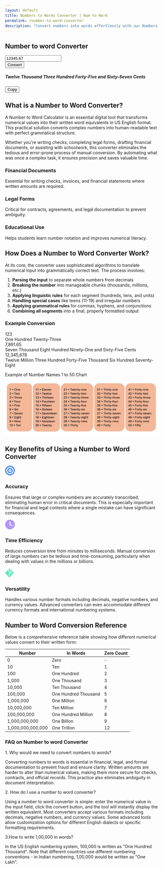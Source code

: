 ```yaml
---
layout: default
title: Numbers to Words Converter | Num to Word 
permalink: /number-to-word-converter
description: "Convert numbers into words effortlessly with our Numbers to Words Converter. Simple, fast, and accurate, it's the perfect tool for all your conversion needs."
---
```

<!-- Converter Tool -->
 <section class="container p-4">
        <div class="row justify-content-center">
            <div class="col-lg-10">
                <div class="card shadow-lg border-0">
                    <div class="card-header bg-white py-4 border-0">
            <h1 class="text-center text-primary mr-3"><i class="fa-solid fa-calculator" style="color: #74C0FC;"></i> Number to word Converter</h1>
                    </div>
                    <div class="card-body p-4 p-lg-5">
                        <div class="row g-3 align-items-center mb-4">
                            <div class="col-md-9">
                                <input type="text" class="form-control form-control-lg py-3" id="numberInput" placeholder="Enter a number (e.g., 12345.67)" value="12345.67">
                            </div>
                            <div class="col-md-3 d-grid">
                                <button id="convertBtn" class="btn btn-primary btn-lg py-3">Convert</button>
                            </div>
                        </div>
                      <div class="alert alert-primary p-4 d-flex justify-content-between align-items-center">
    <h5 class="mb-0" id="resultText">Twelve Thousand Three Hundred Forty-Five and Sixty-Seven Cents</h5>
    <button class="btn btn-outline-secondary btn-sm" onclick="copyResultText()" title="Copy to clipboard"> Copy</button>
</div>
                    </div>
                </div>
            </div>
        </div>
    </section>

<div class="py-5">
<!-- Introduction Section -->
<section class="card shadow-sm mb-5 border-0">
            <div class="card-body p-4 p-md-5">
                <h2 class="mb-4 pb-2 border-bottom border-2 border-primary" >What is a Number to Word Converter?</h2>
                <p class="fs-5">A <span class="text-primary fw-bold">Number to Word Calculator</span> is an essential digital tool that transforms numerical values into their written word equivalents in US English format. This practical solution converts complex numbers into human-readable text with perfect grammatical structure.</p>
                <p class="fs-5">Whether you're writing checks, completing legal forms, drafting financial documents, or assisting with schoolwork, this converter eliminates the tedious and error-prone process of manual conversion. By automating what was once a complex task, it ensures precision and saves valuable time.</p>
                <div class="row mt-4 g-4">
                    <div class="col-md-4">
                        <div class="card h-100 shadow-sm border-bottom border-primary border-3">
                            <div class="card-body text-center p-4">
                                <div class="text-primary mb-3">
                                    <i class="fas fa-file-invoice-dollar fa-3x"></i>
                                </div>
                                <h3 class="h5 mb-3">Financial Documents</h3>
                                <p class="mb-0">Essential for writing checks, invoices, and financial statements where written amounts are required.</p>
                            </div>
                        </div>
                    </div>
                    <div class="col-md-4">
                        <div class="card h-100 shadow-sm border-bottom border-primary border-3">
                            <div class="card-body text-center p-4">
                                <div class="text-primary mb-3">
                                    <i class="fas fa-gavel fa-3x"></i>
                                </div>
                                <h3 class="h5 mb-3">Legal Forms</h3>
                                <p class="mb-0">Critical for contracts, agreements, and legal documentation to prevent ambiguity.</p>
                            </div>
                        </div>
                    </div>
                    <div class="col-md-4">
                        <div class="card h-100 shadow-sm border-bottom border-primary border-3">
                            <div class="card-body text-center p-4">
                                <div class="text-primary mb-3">
                                    <i class="fas fa-graduation-cap fa-3x"></i>
                                </div>
                                <h3 class="h5 mb-3">Educational Use</h3>
                                <p class="mb-0">Helps students learn number notation and improves numerical literacy.</p>
                            </div>
                        </div>
                    </div>
                </div>
            </div>
        </section>

<!-- How It Works Section -->
<section class="card shadow mb-5 border-0">
            <div class="card-body p-4 p-md-5">
                <h2 class="mb-4 pb-2 border-bottom border-2 border-primary">How Does a Number to Word Converter Work?</h2>
                <p class="fs-5">At its core, the converter uses sophisticated algorithms to translate numerical input into grammatically correct text. The process involves:</p>
                <ol class="fs-5">
                    <li class="mb-2"><strong>Parsing the input</strong> to separate whole numbers from decimals</li>
                    <li class="mb-2"><strong>Breaking the number</strong> into manageable chunks (thousands, millions, etc.)</li>
                    <li class="mb-2"><strong>Applying linguistic rules</strong> for each segment (hundreds, tens, and units)</li>
                    <li class="mb-2"><strong>Handling special cases</strong> like teens (11-19) and irregular numbers</li>
                    <li class="mb-2"><strong>Applying grammatical rules</strong> for commas, hyphens, and conjunctions</li>
                    <li><strong>Combining all segments</strong> into a final, properly formatted output</li>
                </ol>
                <h3 class="mt-4 mb-3 text-secondary">Example Conversion</h3>
                <div class="row g-4">
                    <div class="col-md-4">
                        <div class="card h-100 shadow-sm border-start border-danger border-3">
                            <div class="card-body text-center p-4">
                                <div class="text-secondary fw-bold fs-4 mb-3">123</div>
                                <div class="fw-medium">One Hundred Twenty-Three</div>
                            </div>
                        </div>
                    </div>
                    <div class="col-md-4">
                        <div class="card h-100 shadow-sm border-start border-danger border-3">
                            <div class="card-body text-center p-4">
                                <div class="text-secondary fw-bold fs-4 mb-3">7,891.65</div>
                                <div class="fw-medium">Seven Thousand Eight Hundred Ninety-One and Sixty-Five Cents</div>
                            </div>
                        </div>
                    </div>
                    <div class="col-md-4">
                        <div class="card h-100 shadow-sm border-start border-danger border-3">
                            <div class="card-body text-center p-4">
                                <div class="text-secondary fw-bold fs-4 mb-3">12,345,678</div>
                                <div class="fw-medium">Twelve Million Three Hundred Forty-Five Thousand Six Hundred Seventy-Eight</div>
                            </div>
                        </div>
                    </div>
                </div>
            </div>
        </section>



<p>Example of Number Names 1 to 50 Chart</p>
<img src="/assets/images/number-to-word-1-to-50.jpg" alt="Example of Number to word , Number Names 1 to 50" fetchpriority="high" loading="auto">




 <!-- Benefits Section -->
 <section class="card shadow mb-5 border-0">
            <div class="card-body p-4 p-md-5">
                <h2 class="mb-4 pb-2 border-bottom border-2 border-primary" >Key Benefits of Using a Number to Word Converter</h2>
                <div class="card shadow-sm mb-4 border-0">
                    <div class="card-body p-4">
                        <div class="row g-3">
                            <div class="col-md-1 text-center">
                                <div>
                                   <svg xmlns="http://www.w3.org/2000/svg" height="32" width="32" viewBox="0 0 512 512"><path fill="#4a8af2" d="M448 256A192 192 0 1 0 64 256a192 192 0 1 0 384 0zM0 256a256 256 0 1 1 512 0A256 256 0 1 1 0 256zm256 80a80 80 0 1 0 0-160 80 80 0 1 0 0 160zm0-224a144 144 0 1 1 0 288 144 144 0 1 1 0-288zM224 256a32 32 0 1 1 64 0 32 32 0 1 1 -64 0z"/></svg>
                                </div>
                            </div>
                            <div class="col-md-11">
                                <h3 class="h5 mb-3">Accuracy</h3>
                                <p class="mb-0">Ensures that large or complex numbers are accurately transcribed, eliminating human error in critical documents. This is especially important for financial and legal contexts where a single mistake can have significant consequences.</p>
                            </div>
                        </div>
                    </div>
                </div>
                <div class="card shadow-sm mb-4 border-0">
                    <div class="card-body p-4">
                        <div class="row g-3">
                            <div class="col-md-1 text-center">
                                <div class="text-primary">
                                    <svg xmlns="http://www.w3.org/2000/svg" height="32" width="32" viewBox="0 0 512 512"><path fill="#B197FC" d="M256 0a256 256 0 1 1 0 512A256 256 0 1 1 256 0zM232 120l0 136c0 8 4 15.5 10.7 20l96 64c11 7.4 25.9 4.4 33.3-6.7s4.4-25.9-6.7-33.3L280 243.2 280 120c0-13.3-10.7-24-24-24s-24 10.7-24 24z"/></svg>
                                </div>
                            </div>
                            <div class="col-md-11">
                                <h3 class="h5 mb-3">Time Efficiency</h3>
                                <p class="mb-0">Reduces conversion time from minutes to milliseconds. Manual conversion of large numbers can be tedious and time-consuming, particularly when dealing with values in the millions or billions.</p>
                            </div>
                        </div>
                    </div>
                </div>
                <div class="card shadow-sm border-0">
                    <div class="card-body p-4">
                        <div class="row g-3">
                            <div class="col-md-1 text-center">
                                <div class="text-primary">
                                    <svg xmlns="http://www.w3.org/2000/svg" height="32" width="28" viewBox="0 0 448 512"><path fill="#63E6BE" d="M439.6 236.1L244 40.5a28.9 28.9 0 0 0 -40.8 0l-40.7 40.6 51.5 51.5c27.1-9.1 52.7 16.8 43.4 43.7l49.7 49.7c34.2-11.8 61.2 31 35.5 56.7-26.5 26.5-70.2-2.9-56-37.3L240.2 199v121.9c25.3 12.5 22.3 41.9 9.1 55a34.3 34.3 0 0 1 -48.6 0c-17.6-17.6-11.1-46.9 11.3-56v-123c-20.8-8.5-24.6-30.7-18.6-45L142.6 101 8.5 235.1a28.9 28.9 0 0 0 0 40.8l195.6 195.6a28.9 28.9 0 0 0 40.8 0l194.7-194.7a28.9 28.9 0 0 0 0-40.8z"/></svg>
                                </div>
                            </div>
                            <div class="col-md-11">
                                <h3 class="h5 mb-3">Versatility</h3>
                                <p>Handles various number formats including decimals, negative numbers, and currency values. Advanced converters can even accommodate different currency formats and international numbering systems.</p>
                            </div>
                        </div>
                    </div>
                </div>
            </div>
        </section>
 <!-- Table -->       
<section class="card shadow mb-5 border-0">
            <div class="card-body p-4 p-md-5">
                <h2 class="mb-4 pb-2 border-bottom border-2 border-primary">Number to Word Conversion Reference</h2>
                <p class="fs-5">Below is a comprehensive reference table showing how different numerical values convert to their written form:</p>
                <div class="table-responsive">
                    <table class="table table-hover table-striped">
                        <thead class="table-primary">
                            <tr>
                                <th>Number</th>
                                <th>In Words</th>
                                <th>Zero Count</th>
                            </tr>
                        </thead>
                        <tbody>
                            <tr>
                                <td class="fw-bold text-primary">0</td>
                                <td>Zero</td>
                                <td>-</td>
                            </tr>
                            <tr>
                                <td class="fw-bold text-primary">10</td>
                                <td>Ten</td>
                                <td>1</td>
                            </tr>
                            <tr>
                                <td class="fw-bold text-primary">100</td>
                                <td>One Hundred</td>
                                <td>2</td>
                            </tr>
                            <tr>
                                <td class="fw-bold text-primary">1,000</td>
                                <td>One Thousand</td>
                                <td>3</td>
                            </tr>
                            <tr>
                                <td class="fw-bold text-primary">10,000</td>
                                <td>Ten Thousand</td>
                                <td>4</td>
                            </tr>
                            <tr>
                                <td class="fw-bold text-primary">100,000</td>
                                <td>One Hundred Thousand</td>
                                <td>5</td>
                            </tr>
                            <tr>
                                <td class="fw-bold text-primary">1,000,000</td>
                                <td>One Million</td>
                                <td>6</td>
                            </tr>
                            <tr>
                                <td class="fw-bold text-primary">10,000,000</td>
                                <td>Ten Million</td>
                                <td>7</td>
                            </tr>
                            <tr>
                                <td class="fw-bold text-primary">100,000,000</td>
                                <td>One Hundred Million</td>
                                <td>8</td>
                            </tr>
                            <tr>
                                <td class="fw-bold text-primary">1,000,000,000</td>
                                <td>One Billion</td>
                                <td>9</td>
                            </tr>
                            <tr>
                                <td class="fw-bold text-primary">1,000,000,000,000</td>
                                <td>One Trillion</td>
                                <td>12</td>
                            </tr>
                        </tbody>
                    </table>
                </div>

<!-- FAQ Section -->
<h3 class="mb-4">FAQ on Number to word Converter</h3>
        <div class="card mb-3 border-0 bg-light">
          <div class="card-body ">
            <div class="fw-bold text-primary">1. Why would we need to convert numbers to words?</div>
            <p class="mb-0"> Converting numbers to words is essential in financial, legal, and formal documentation to prevent fraud and ensure clarity. Written amounts are harder to alter than numerical values, making them more secure for checks, contracts, and official records. This practice also eliminates ambiguity in document interpretation.</p>
          </div>
        </div>
        <div class="card mb-3 border-0 bg-light">
          <div class="card-body ">
            <div class="fw-bold text-primary"> 2. How do I use a number to word converter?</div>
            <p class="mb-0">Using a number to word converter is simple: enter the numerical value in the input field, click the convert button, and the tool will instantly display the written equivalent. Most converters accept various formats including decimals, negative numbers, and currency values. Some advanced tools allow customization options for different English dialects or specific formatting requirements.</p>
          </div>
        </div>
        <div class="card mb-3 border-0 bg-light">
          <div class="card-body ">
            <div class="fw-bold text-primary"> 3.How to write 1,00,000 in words? </div>
            <p class="mb-0"> In the US English numbering system, 100,000 is written as "One Hundred Thousand". Note that different countries use different numbering conventions - in Indian numbering, 1,00,000 would be written as "One Lakh".</p>
          </div>
        </div>     
 </div>
 </section>


<script src="{{ '/assets/js/num-to-word.js' | relative_url }}"></script>